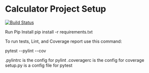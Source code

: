 # Calculator Project Setup
[![Build Status](https://app.travis-ci.com/narasimha23/calc2.svg?branch=main)](https://app.travis-ci.com/narasimha23/calc2)

Run Pip Install
pip install -r requirements.txt

To run tests, Lint, and Coverage report use this command:

pytest  --pylint --cov

.pylintrc is the config for pylint
.coveragerc is the config for coverage
setup.py is a config file for pytest
